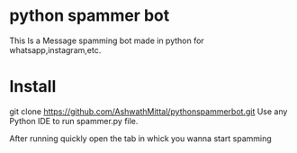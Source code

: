 # python spammer bot
This Is a Message spamming bot made in python for whatsapp,instagram,etc.
# Install
git clone https://github.com/AshwathMittal/pythonspammerbot.git
Use any Python IDE to run spammer.py file.

After running quickly open the tab in whick you wanna start spamming
